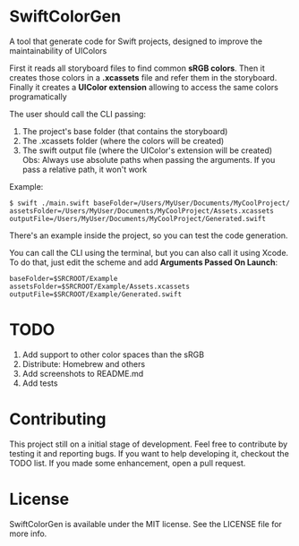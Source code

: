 # SwiftColorGen
A tool that generate code for Swift projects, designed to improve the maintainability of UIColors

First it reads all storyboard files to find common **sRGB colors**. Then it creates those colors in a **.xcassets** file and refer them in the storyboard. Finally it creates a **UIColor extension** allowing to access the same colors programatically

The user should call the CLI passing:
1. The project's base folder (that contains the storyboard)
2. The .xcassets folder (where the colors will be created)
3. The swift output file (where the UIColor's extension will be
 created)
Obs: Always use absolute paths when passing the arguments. If you pass a relative path, it won't work

Example:
```shell
$ swift ./main.swift baseFolder=/Users/MyUser/Documents/MyCoolProject/ assetsFolder=/Users/MyUser/Documents/MyCoolProject/Assets.xcassets outputFile=/Users/MyUser/Documents/MyCoolProject/Generated.swift
```
There's an example inside the project, so you can test the code generation.

You can call the CLI using the terminal, but you can also call it using Xcode. To do that, just edit the scheme and add **Arguments Passed On Launch**:
```
baseFolder=$SRCROOT/Example
assetsFolder=$SRCROOT/Example/Assets.xcassets
outputFile=$SRCROOT/Example/Generated.swift
```
# TODO
1. Add support to other color spaces than the sRGB
2. Distribute: Homebrew and others
3. Add screenshots to README.md
4. Add tests

# Contributing
This project still on a initial stage of development. Feel free to contribute by testing it and reporting bugs. If you want to help developing it, checkout the TODO list. If you made some enhancement, open a pull request.

# License
SwiftColorGen is available under the MIT license. See the LICENSE file for more info.
